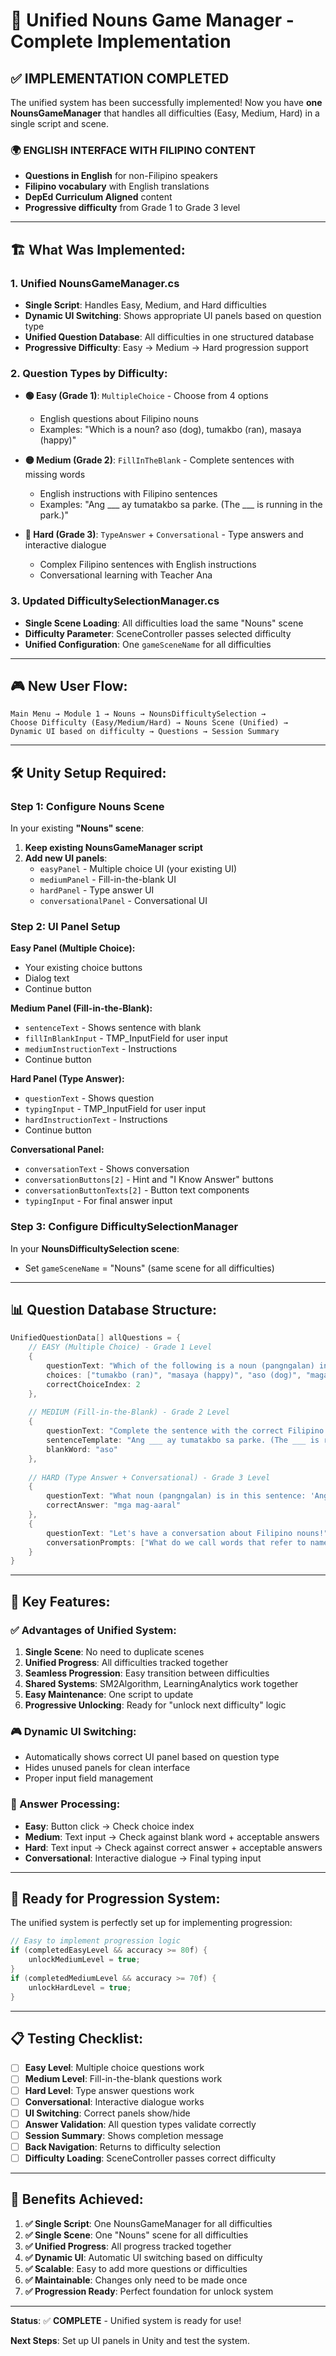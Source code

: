 # 🎯 **Unified Nouns Game Manager - Complete Implementation**

## ✅ **IMPLEMENTATION COMPLETED**

The unified system has been successfully implemented! Now you have **one NounsGameManager** that handles all difficulties (Easy, Medium, Hard) in a single script and scene.

### 🌍 **ENGLISH INTERFACE WITH FILIPINO CONTENT**
- **Questions in English** for non-Filipino speakers
- **Filipino vocabulary** with English translations
- **DepEd Curriculum Aligned** content
- **Progressive difficulty** from Grade 1 to Grade 3 level

---

## 🏗️ **What Was Implemented:**

### **1. Unified NounsGameManager.cs**
- **Single Script**: Handles Easy, Medium, and Hard difficulties
- **Dynamic UI Switching**: Shows appropriate UI panels based on question type
- **Unified Question Database**: All difficulties in one structured database
- **Progressive Difficulty**: Easy → Medium → Hard progression support

### **2. Question Types by Difficulty:**
- **🟢 Easy (Grade 1)**: `MultipleChoice` - Choose from 4 options
  - English questions about Filipino nouns
  - Examples: "Which is a noun? aso (dog), tumakbo (ran), masaya (happy)"
  
- **🟡 Medium (Grade 2)**: `FillInTheBlank` - Complete sentences with missing words  
  - English instructions with Filipino sentences
  - Examples: "Ang ___ ay tumatakbo sa parke. (The ___ is running in the park.)"
  
- **🔴 Hard (Grade 3)**: `TypeAnswer` + `Conversational` - Type answers and interactive dialogue
  - Complex Filipino sentences with English instructions
  - Conversational learning with Teacher Ana

### **3. Updated DifficultySelectionManager.cs**
- **Single Scene Loading**: All difficulties load the same "Nouns" scene
- **Difficulty Parameter**: SceneController passes selected difficulty
- **Unified Configuration**: One `gameSceneName` for all difficulties

---

## 🎮 **New User Flow:**

```
Main Menu → Module 1 → Nouns → NounsDifficultySelection → 
Choose Difficulty (Easy/Medium/Hard) → Nouns Scene (Unified) → 
Dynamic UI based on difficulty → Questions → Session Summary
```

---

## 🛠️ **Unity Setup Required:**

### **Step 1: Configure Nouns Scene**
In your existing **"Nouns" scene**:

1. **Keep existing NounsGameManager script**
2. **Add new UI panels**:
   - `easyPanel` - Multiple choice UI (your existing UI)
   - `mediumPanel` - Fill-in-the-blank UI
   - `hardPanel` - Type answer UI
   - `conversationalPanel` - Conversational UI

### **Step 2: UI Panel Setup**

**Easy Panel (Multiple Choice):**
- Your existing choice buttons
- Dialog text
- Continue button

**Medium Panel (Fill-in-the-Blank):**
- `sentenceText` - Shows sentence with blank
- `fillInBlankInput` - TMP_InputField for user input
- `mediumInstructionText` - Instructions
- Continue button

**Hard Panel (Type Answer):**
- `questionText` - Shows question
- `typingInput` - TMP_InputField for user input
- `hardInstructionText` - Instructions
- Continue button

**Conversational Panel:**
- `conversationText` - Shows conversation
- `conversationButtons[2]` - Hint and "I Know Answer" buttons
- `conversationButtonTexts[2]` - Button text components
- `typingInput` - For final answer input

### **Step 3: Configure DifficultySelectionManager**
In your **NounsDifficultySelection scene**:
- Set `gameSceneName` = "Nouns" (same scene for all difficulties)

---

## 📊 **Question Database Structure:**

```csharp
UnifiedQuestionData[] allQuestions = {
    // EASY (Multiple Choice) - Grade 1 Level
    { 
        questionText: "Which of the following is a noun (pangngalan) in Filipino?",
        choices: ["tumakbo (ran)", "masaya (happy)", "aso (dog)", "maganda (beautiful)"],
        correctChoiceIndex: 2 
    },
    
    // MEDIUM (Fill-in-the-Blank) - Grade 2 Level
    { 
        questionText: "Complete the sentence with the correct Filipino noun:",
        sentenceTemplate: "Ang ___ ay tumatakbo sa parke. (The ___ is running in the park.)",
        blankWord: "aso" 
    },
    
    // HARD (Type Answer + Conversational) - Grade 3 Level
    { 
        questionText: "What noun (pangngalan) is in this sentence: 'Ang mga mag-aaral ay nag-aaral sa silid-aralan.'",
        correctAnswer: "mga mag-aaral" 
    },
    { 
        questionText: "Let's have a conversation about Filipino nouns!",
        conversationPrompts: ["What do we call words that refer to names of people, things, animals, places, or events?"] 
    }
}
```

---

## 🎯 **Key Features:**

### **✅ Advantages of Unified System:**
1. **Single Scene**: No need to duplicate scenes
2. **Unified Progress**: All difficulties tracked together
3. **Seamless Progression**: Easy transition between difficulties
4. **Shared Systems**: SM2Algorithm, LearningAnalytics work together
5. **Easy Maintenance**: One script to update
6. **Progressive Unlocking**: Ready for "unlock next difficulty" logic

### **🎮 Dynamic UI Switching:**
- Automatically shows correct UI panel based on question type
- Hides unused panels for clean interface
- Proper input field management

### **🔄 Answer Processing:**
- **Easy**: Button click → Check choice index
- **Medium**: Text input → Check against blank word + acceptable answers
- **Hard**: Text input → Check against correct answer + acceptable answers
- **Conversational**: Interactive dialogue → Final typing input

---

## 🚀 **Ready for Progression System:**

The unified system is perfectly set up for implementing progression:

```csharp
// Easy to implement progression logic
if (completedEasyLevel && accuracy >= 80f) {
    unlockMediumLevel = true;
}
if (completedMediumLevel && accuracy >= 70f) {
    unlockHardLevel = true;
}
```

---

## 📋 **Testing Checklist:**

- [ ] **Easy Level**: Multiple choice questions work
- [ ] **Medium Level**: Fill-in-the-blank questions work  
- [ ] **Hard Level**: Type answer questions work
- [ ] **Conversational**: Interactive dialogue works
- [ ] **UI Switching**: Correct panels show/hide
- [ ] **Answer Validation**: All question types validate correctly
- [ ] **Session Summary**: Shows completion message
- [ ] **Back Navigation**: Returns to difficulty selection
- [ ] **Difficulty Loading**: SceneController passes correct difficulty

---

## 🎉 **Benefits Achieved:**

1. **✅ Single Script**: One NounsGameManager for all difficulties
2. **✅ Single Scene**: One "Nouns" scene for all difficulties  
3. **✅ Unified Progress**: All progress tracked together
4. **✅ Dynamic UI**: Automatic UI switching based on difficulty
5. **✅ Scalable**: Easy to add more questions or difficulties
6. **✅ Maintainable**: Changes only need to be made once
7. **✅ Progression Ready**: Perfect foundation for unlock system

---

**Status**: ✅ **COMPLETE** - Unified system is ready for use!

**Next Steps**: Set up UI panels in Unity and test the system.
